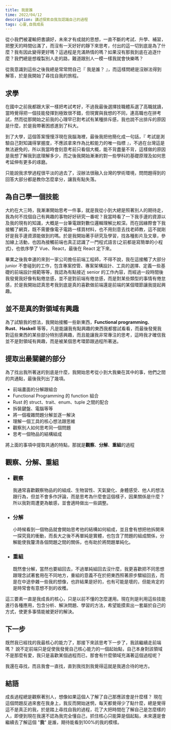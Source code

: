 ```yaml
---
title: 我是誰
time: 2022/04/12
description: 講述探索自我及認識自己的過程
tags: 心靈,自我成長
---
```


從小我們被灌輸把書讀好，未來才有成就的思想，一直不斷的考試、升學、補習，把整天的時間佔滿了，而沒有一天好好的靜下來思考，付出的這一切到底是為了什麼？我有因此變得更好嗎？這過程是充滿熱情的嗎？如果沒有那我到底在追逐什麼？我們總是想複製別人走的路，難道跟別人一模一樣我就會快樂嗎？

從我意識到這些之後我總是常常問自己『 我是誰？ 』，而這樣問總是沒辦法得到解答，於是我開始了尋找自我的旅程。

## 求學
在國中之前我都跟大家一樣把考試考好，不過我最後選擇技職體系選了高職就讀，當時覺得把一個技能發揮到極致很不錯，但現實與我想的不同，連高職也在拼考試，然而從那開始之前我的心理早已對考試有某種排斥感，我也說不出排斥的原因是什麼，於是我帶著困惑進到了科大。

到了大學，這個答案慢慢浮現在我腦海裡，最後我把他簡化成一句話，『 考試是測驗自己對知識得掌握度，不應該拿來作為比較能力的唯一指標 』，不過在台灣這是無法避免的，所以我當時會刻意考前只看個大概，能不背盡量不背，這樣做的原因是我想了解我到底理解多少，而之後我開始漸漸的對一些學科的基礎原理及如何思考延伸有更多的琢磨。

只能說我求學過程很平淡的過去了，沒辦法很融入台灣的學術環境，問問題得到的回答大部分都是教你怎麼拿分，讓我有點失落。

## 為自己學一個技能
大約在大三時，我漸漸開始思考一件事，就是我從小到大總是照著別人的期待走，我為何不找個自己有興趣的事物好好研究一番呢？我當時看了一下我手邊的資源以及我的現有的知識，大概是一台筆電跟對數位邏輯理解比較深。而在因緣際會下我接觸了網頁，既不需要像電子電路一樣買材料，也不用刻意去找老師教，這不就剛好是我手邊資源能做到的嗎。於是我開始著手研究及學習，找各種影片及文章，參加線上活動，也因為接觸前端也真正認識了一門程式語言(之前都是寫簡單的小程式)，也依序學了 Vue、React，最後在 React 定下來。

畢業之後我幸運的來到一家公司擔任前端工程師，不得不說，我在這接觸了大部分 junior 不會碰到的工作，包含專案控管、專案架構設計、工具的選擇、定義一些基礎的前端設計規範等等，我認為有點接近 senior 的工作內容，而經過一段時間後我發覺我好像有點倦怠感，並不是對前端有倦怠感，而是對某些類型的事情有倦怠感，於是我開始認真思考我到底是真的喜歡做前端還是前端的某個環節讓我提起興趣。
## 並不是真的對領域有興趣
為了試驗我的想法，我開始接觸一些新東西，**Functional programming**、**Rust**、**Haskell** 等等，凡是能讓我有點興趣的東西我都嘗試看看，而最後發覺我對這些東西的某些部分特別感興趣，而且能讓我非常專注的思考，這時我才確信我並不是對領域有興趣，而是被某個思考環節跟過程所著迷。

## 提取出最關鍵的部分
為了找出我所著迷的到底是什麼，我開始思考從小到大我樂在其中的事，他們之間的共通點，最後我列出了幾項。
- 前端畫面的分解跟組合
- Functional Programming 的 function 組合
- Rust 的 struct、trait、enum、tuple 之間的配合
- 拆裝鍵盤、電腦等等
- 將一個複雜問題分解並逐一解決
- 理解一個工具的核心想法跟思維
- 觀察別人如何思考同一個問題
- 思考一個物品的結構組成

將上面的事項中提取共通的特點，那就是**觀察**、**分解**、**重組**的過程

## 觀察、分解、重組

- ### 觀察
  我通常喜歡觀察物品的的組成、生物習性、天氣變化、身體感受、他人的想法跟行為，但並不會多作評論，而是思考為什麼會這個樣子，因果關係是什麼？所以我對周遭更為敏感，並會適時做出一些調整。
- ### 分解
  小時候看到一個物品就會開始思考他的結構如何組成，並且會有想把他拆開來一探究竟的衝動，而長大之後不再單純是實體，也包含了問題的組成關係，分解能使我釐清各個問題之間的關係，也有助於將問題單純化。
- ### 重組
  既然會分解，當然也要組回去，不過單純組回去沒什麼，我更喜歡把不同思想跟理念試著套用在不同地方，重組的意義不在於把東西照著原步驟組回去，而是在中途參雜一些我的想像，也許結果是好的，也有可能是壞的，但能肯定的是時常會有意想不到的收穫。

這三要素一直是我成長的核心，只是以前不懂的怎麼運用。現在則是利用這些技能進行各種應用，包含分析、解決問題、學習的方法，希望能摸索出一套屬於自己的方式，使更多事情能被更好的解決。

## 下一步
既然我已經找的我最核心的能力了，那接下來該思考下一步了，我該繼續走前端嗎？
說不定前端只是促使我發覺自己核心能力的一個起始點，自己本身對該領域不是那麼有愛，我只是喜歡某個過程而已，那會有什麼領域充滿著這個過程呢？

我還在尋找，而且我會一直找，直到我找到我覺得這就是我適合待的地方。

## 結語
成長過程總是觀察著別人，想像如果這個人了解了自己那應該會是什麼樣？
現在這個問題反過來套在我身上，我反而開始迷惘，每天都覺得少了點什麼，總是覺得這不是真正的我，於是踏上尋找自我的過程，花了大把時間在了解自己是怎麼樣的人，即便到現在我還不認為我完全懂自己，抓住核心只能算是個起點，未來還是會繼續去了解這個 "**我**" 是誰，期待能看到100%的我的模樣。
